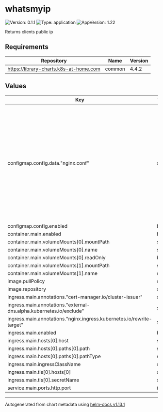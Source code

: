 # whatsmyip

![Version: 0.1.1](https://img.shields.io/badge/Version-0.1.1-informational?style=flat-square) ![Type: application](https://img.shields.io/badge/Type-application-informational?style=flat-square) ![AppVersion: 1.22](https://img.shields.io/badge/AppVersion-1.22-informational?style=flat-square)

Returns clients public ip

## Requirements

| Repository | Name | Version |
|------------|------|---------|
| https://library-charts.k8s-at-home.com | common | 4.4.2 |

## Values

| Key | Type | Default | Description |
|-----|------|---------|-------------|
| configmap.config.data."nginx.conf" | string | `"user nginx;\nworker_processes  1;\nerror_log  /var/log/nginx/error.log;\nevents {\n  worker_connections  10240;\n}\nhttp {\n  log_format  main\n          'remote_addr:$remote_addr\\t'\n          'time_local:$time_local\\t'\n          'method:$request_method\\t'\n          'uri:$request_uri\\t'\n          'host:$host\\t'\n          'status:$status\\t'\n          'bytes_sent:$body_bytes_sent\\t'\n          'referer:$http_referer\\t'\n          'useragent:$http_user_agent\\t'\n          'forwardedfor:$http_x_forwarded_for\\t'\n          'request_time:$request_time';\n\n  access_log\t/var/log/nginx/access.log main;\n\n  server {\n      listen       80;\n\n      server_name  whatsmyip.wibrow.net;\n\n      keepalive_requests 0;\n      location / {\n        default_type text/plain;\n        return 200 $http_x_forwarded_for\\n;\n      }\n  }\n}\n"` |  |
| configmap.config.enabled | bool | `true` |  |
| container.main.enabled | bool | `true` |  |
| container.main.volumeMounts[0].mountPath | string | `"/etc/nginx/"` |  |
| container.main.volumeMounts[0].name | string | `"nginx-conf"` |  |
| container.main.volumeMounts[0].readOnly | bool | `true` |  |
| container.main.volumeMounts[1].mountPath | string | `"/var/log/nginx"` |  |
| container.main.volumeMounts[1].name | string | `"log"` |  |
| image.pullPolicy | string | `"IfNotPresent"` |  |
| image.repository | string | `"nginx"` |  |
| ingress.main.annotations."cert-manager.io/cluster-issuer" | string | `"letsencrypt-production"` |  |
| ingress.main.annotations."external-dns.alpha.kubernetes.io/exclude" | string | `"true"` |  |
| ingress.main.annotations."nginx.ingress.kubernetes.io/rewrite-target" | string | `"/"` |  |
| ingress.main.enabled | bool | `true` |  |
| ingress.main.hosts[0].host | string | `"whatsmyip.wibrow.net"` |  |
| ingress.main.hosts[0].paths[0].path | string | `"/"` |  |
| ingress.main.hosts[0].paths[0].pathType | string | `"Prefix"` |  |
| ingress.main.ingressClassName | string | `"public"` |  |
| ingress.main.tls[0].hosts[0] | string | `"whatsmyip.wibrow.net"` |  |
| ingress.main.tls[0].secretName | string | `"whatsmyip-tls"` |  |
| service.main.ports.http.port | int | `80` |  |

----------------------------------------------
Autogenerated from chart metadata using [helm-docs v1.13.1](https://github.com/norwoodj/helm-docs/releases/v1.13.1)
